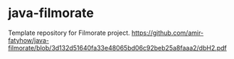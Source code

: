 # java-filmorate
Template repository for Filmorate project.
https://github.com/amir-fatyhow/java-filmorate/blob/3d132d51640fa33e48065bd06c92beb25a8faaa2/dbH2.pdf